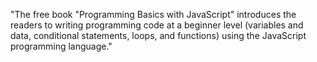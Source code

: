  "The free book "Programming Basics with JavaScript" introduces the readers to writing programming code at a beginner level (variables and data, conditional statements, loops, and functions) using the JavaScript programming language."
